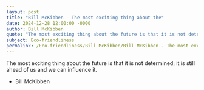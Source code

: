 ```yaml
---
layout: post
title: "Bill McKibben - The most exciting thing about the"
date: 2024-12-28 12:00:00 -0000
author: Bill McKibben
quote: "The most exciting thing about the future is that it is not determined; it is still ahead of us and we can influence it."
subject: Eco-friendliness
permalink: /Eco-friendliness/Bill McKibben/Bill McKibben - The most exciting thing about the
---
```


The most exciting thing about the future is that it is not determined; it is still ahead of us and we can influence it.

- Bill McKibben
